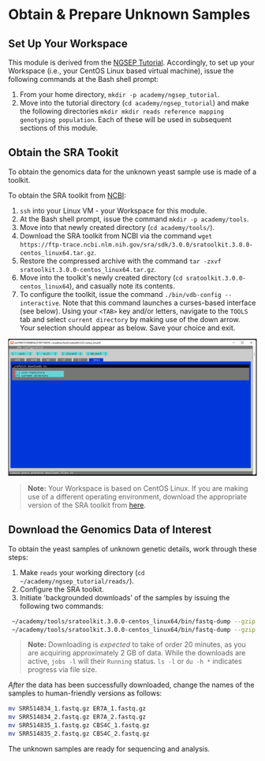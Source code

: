 # Obtain & Prepare Unknown Samples 

## Set Up Your Workspace 

This module is derived from the [NGSEP Tutorial](https://sourceforge.net/projects/ngsep/files/training/Tutorial.txt/download). Accordingly, to set up your Workspace (i.e., your CentOS Linux based virtual machine), issue the following commands at the Bash shell prompt:

1. From your home directory, `mkdir -p academy/ngsep_tutorial`.
1. Move into the tutorial directory (`cd academy/ngsep_tutorial`) and make the following directories `mkdir mkdir reads reference mapping genotyping population`. Each of these will be used in subsequent sections of this module. 

## Obtain the SRA Tookit

To obtain the genomics data for the unknown yeast sample use is made of a toolkit. 

To obtain the SRA toolkit from [NCBI](https://www.ncbi.nlm.nih.gov/home/tools/):

1. `ssh` into your Linux VM - your Workspace for this module. 
1. At the Bash shell prompt, issue the command `mkdir -p academy/tools`.
1. Move into that newly created directory (`cd academy/tools/`).
1. Download the SRA toolkit from NCBI via the command `wget https://ftp-trace.ncbi.nlm.nih.gov/sra/sdk/3.0.0/sratoolkit.3.0.0-centos_linux64.tar.gz`. 
1. Restore the compressed archive with the command `tar -zxvf sratoolkit.3.0.0-centos_linux64.tar.gz`.
1. Move into the toolkit's newly created directory (`cd sratoolkit.3.0.0-centos_linux64`), and casually note its contents.
1. To configure the toolkit, issue the command `./bin/vdb-config --interactive`. Note that this command launches a curses-based interface (see below). Using your `<TAB>` key and/or letters, navigate to the `TOOLS` tab and select `current directory` by making use of the down arrow. Your selection should appear as below. Save your choice and exit. 

<!--- nest above? --->

![SRA toolkit configuration](https://raw.githubusercontent.com/ianl-terawe/academy/main/genomics/analysis/media/sra_config.png "SRA toolkit configuration")

> **Note:**
> Your Workspace is based on CentOS Linux. If you are making use of a different operating environment, download the appropriate version of the SRA toolkit from [here](https://www.ncbi.nlm.nih.gov/home/tools/). 

## Download the Genomics Data of Interest 

To obtain the yeast samples of unknown genetic details, work through these steps:

1. Make `reads` your working directory (`cd ~/academy/ngsep_tutorial/reads/`).
1. Configure the SRA toolkit. 
1. Initiate 'backgrounded downloads' of the samples by issuing the following two commands:

```bash
 ~/academy/tools/sratoolkit.3.0.0-centos_linux64/bin/fastq-dump --gzip --split-files SRR514834 & 
 ~/academy/tools/sratoolkit.3.0.0-centos_linux64/bin/fastq-dump --gzip --split-files SRR514835 & 
```

> **Note:**
> Downloading is _expected_ to take of order 20 minutes, as you are acquiring approximately 2 GB of data. While the downloads are active, `jobs -l` will their `Running` status. `ls -l` or `du -h *` indicates progress via file size.

_After_ the data has been successfully downloaded, change the names of the samples to human-friendly versions as follows:

```bash
mv SRR514834_1.fastq.gz ER7A_1.fastq.gz                                   
mv SRR514834_2.fastq.gz ER7A_2.fastq.gz
mv SRR514835_1.fastq.gz CBS4C_1.fastq.gz
mv SRR514835_2.fastq.gz CBS4C_2.fastq.gz
```

The unknown samples are ready for sequencing and analysis. 